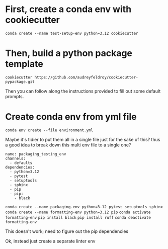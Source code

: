 # First, create a conda env with cookiecutter

`conda create --name test-setup-env python=3.12 cookiecutter`

# Then, build a python package template

`cookiecutter https://github.com/audreyfeldroy/cookiecutter-pypackage.git`

Then you can follow along the instructions provided to fill out some default prompts.

# Create conda env from yml file

`conda env create --file environment.yml`

Maybe it's tidier to put them all in a single file just for the sake of this? thus a good idea to break down this multi env file to a single one?

```
name: packaging_testing_env
channels:
  - defaults
dependencies:
  - python=3.12
  - pytest
  - setuptools
  - sphinx
  - pip
  - pip:
    - black
```

`conda create --name packaging-env python=3.12 pytest setuptools sphinx`
`conda create --name formatting-env python=3.12 pip`
`conda activate formatting-env`
`pip install black`
`pip install ruff`
`conda deactivate formatting-env`

This doesn't work; need to figure out the pip dependencies

Ok, instead just create a separate linter env